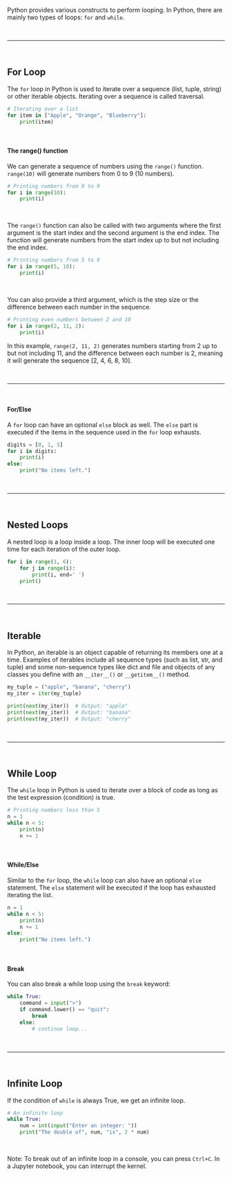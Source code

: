 Python provides various constructs to perform looping. In Python, there are mainly two types of loops: `for` and `while`.

<br>

---

<br>

## For Loop

The `for` loop in Python is used to iterate over a sequence (list, tuple, string) or other iterable objects. Iterating over a sequence is called traversal.

```python
# Iterating over a list
for item in ["Apple", "Orange", "Blueberry"]:
    print(item)
```

<br>

#### The range() function

We can generate a sequence of numbers using the `range()` function. `range(10)` will generate numbers from 0 to 9 (10 numbers).

```python
# Printing numbers from 0 to 9
for i in range(10):
    print(i)
```

<br>

The `range()` function can also be called with two arguments where the first argument is the start index and the second argument is the end index. The function will generate numbers from the start index up to but not including the end index.

```python
# Printing numbers from 5 to 9
for i in range(5, 10):
    print(i)
```

<br>

You can also provide a third argument, which is the step size or the difference between each number in the sequence.

```python
# Printing even numbers between 2 and 10
for i in range(2, 11, 2):
    print(i)
```

In this example, `range(2, 11, 2)` generates numbers starting from 2 up to but not including 11, and the difference between each number is 2, meaning it will generate the sequence [2, 4, 6, 8, 10].

<br>

---

<br>

#### For/Else

A `for` loop can have an optional `else` block as well. The `else` part is executed if the items in the sequence used in the `for` loop exhausts.

```python
digits = [0, 1, 5]
for i in digits:
    print(i)
else:
    print("No items left.")
```

<br>

---

<br>

## Nested Loops

A nested loop is a loop inside a loop. The inner loop will be executed one time for each iteration of the outer loop.

```python
for i in range(1, 6):
    for j in range(i):
        print(i, end=' ')
    print()
```

<br>

---

<br>

## Iterable

In Python, an iterable is an object capable of returning its members one at a time. Examples of iterables include all sequence types (such as list, str, and tuple) and some non-sequence types like dict and file and objects of any classes you define with an `__iter__()` or `__getitem__()` method.

```python
my_tuple = ("apple", "banana", "cherry")
my_iter = iter(my_tuple)

print(next(my_iter))  # Output: "apple"
print(next(my_iter))  # Output: "banana"
print(next(my_iter))  # Output: "cherry"
```

<br>

---

<br>

## While Loop

The `while` loop in Python is used to iterate over a block of code as long as the test expression (condition) is true.

```python
# Printing numbers less than 5
n = 1
while n < 5:
    print(n)
    n += 1
```

<br>

#### While/Else

Similar to the `for` loop, the `while` loop can also have an optional `else` statement. The `else` statement will be executed if the loop has exhausted iterating the list.

```python
n = 1
while n < 5:
    print(n)
    n += 1
else:
    print("No items left.")
```

<br>

#### Break

You can also break a while loop using the `break` keyword:

```python
while True:
	command = input(">")
	if command.lower() == "quit":
		break
	else:
		# continue loop...
```

<br>

---

<br>

## Infinite Loop

If the condition of `while` is always True, we get an infinite loop.

```python
# An infinite loop
while True:
    num = int(input("Enter an integer: "))
    print("The double of", num, "is", 2 * num)
```

<br>

Note: To break out of an infinite loop in a console, you can press `Ctrl+C`. In a Jupyter notebook, you can interrupt the kernel.